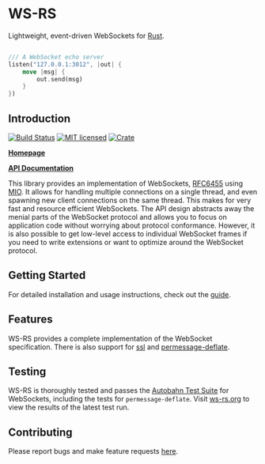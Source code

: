 # WS-RS

Lightweight, event-driven WebSockets for [Rust](https://www.rust-lang.org).
```rust

/// A WebSocket echo server
listen("127.0.0.1:3012", |out| {
    move |msg| {
        out.send(msg)
    }
})
```

Introduction
------------
[![Build Status](https://travis-ci.org/housleyjk/ws-rs.svg?branch=stable)](https://travis-ci.org/housleyjk/ws-rs)
[![MIT licensed](https://img.shields.io/badge/license-MIT-blue.svg)](./LICENSE)
[![Crate](http://meritbadge.herokuapp.com/ws)](https://crates.io/crates/ws)

**[Homepage](https://ws-rs.org)**

**[API Documentation](https://ws-rs.org/docs)**

This library provides an implementation of WebSockets,
[RFC6455](https://tools.ietf.org/html/rfc6455) using [MIO](https://github.com/carllerche/mio). It
allows for handling multiple connections on a single thread, and even spawning new client
connections on the same thread. This makes for very fast and resource efficient WebSockets. The API
design abstracts away the menial parts of the WebSocket protocol and allows you to focus on
application code without worrying about protocol conformance. However, it is also possible to get
low-level access to individual WebSocket frames if you need to write extensions or want to optimize
around the WebSocket protocol.

Getting Started
---------------

For detailed installation and usage instructions, check out the [guide](https://ws-rs.org/guide).

Features
--------

WS-RS provides a complete implementation of the WebSocket specification. There is also support for
[ssl](https://ws-rs.org/guide/ssl) and
[permessage-deflate](https://ws-rs.org/guide/deflate).

Testing
-------

WS-RS is thoroughly tested and passes the [Autobahn Test Suite](https://crossbar.io/autobahn/) for
WebSockets, including the tests for `permessage-deflate`. Visit
[ws-rs.org](https://ws-rs.org/testing/autobahn/results) to view the results of the latest test run.

Contributing
------------

Please report bugs and make feature requests [here](https://github.com/housleyjk/ws-rs/issues).
